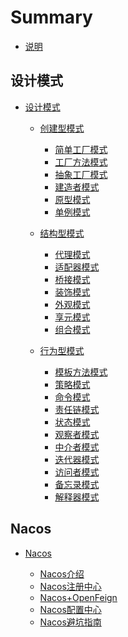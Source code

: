 # Summary

* [说明](README.md)

## 设计模式

* [设计模式](Design-Patterns/README.md)

  * [创建型模式]()
      * [简单工厂模式]()  
      * [工厂方法模式]()  
      * [抽象工厂模式](Design-Patterns/src/main/java/createdmodel/abstractfactorymode/README.MD)  
      * [建造者模式](Design-Patterns/src/main/java/createdmodel/bulidermode/README.MD)    
      * [原型模式](Design-Patterns/src/main/java/createdmodel/prototypemode/README.md)  
      * [单例模式](Design-Patterns/src/main/java/createdmodel/singletonmode/README.md)  
      
  * [结构型模式](Design-Patterns/src/main/java/structuredmodel/README.md)
      * [代理模式](Design-Patterns/src/main/java/structuredmodel/proxymode/README.md)  
      * [适配器模式](Design-Patterns/src/main/java/structuredmodel/adaptermode/README.md)  
      * [桥接模式](Design-Patterns/src/main/java/structuredmodel/bridgemode/README.md)  
      * [装饰模式](Design-Patterns/src/main/java/structuredmodel/decoratormode/README.md)    
      * [外观模式](Design-Patterns/src/main/java/structuredmodel/facademode/README.md)  
      * [享元模式](Design-Patterns/src/main/java/structuredmodel/flyweightmode/README.md)  
      * [组合模式](Design-Patterns/src/main/java/structuredmodel/compositemode/README.md)  
      
  * [行为型模式](Design-Patterns/src/main/java/behavioralmodel/README.md)
      * [模板方法模式](Design-Patterns/src/main/java/behavioralmodel/templatemethodmode/README.md)  
      * [策略模式](Design-Patterns/src/main/java/behavioralmodel/strategymode/README.md)  
      * [命令模式](Design-Patterns/src/main/java/behavioralmodel/commandmode/README.md)  
      * [责任链模式](Design-Patterns/src/main/java/behavioralmodel/chainofresponsibility/README.md)
      * [状态模式](Design-Patterns/src/main/java/behavioralmodel/statemode/README.md)
      * [观察者模式](Design-Patterns/src/main/java/behavioralmodel/observermode/README.md)
      * [中介者模式](Design-Patterns/src/main/java/behavioralmodel/mediatormode/README.md)    
      * [迭代器模式](Design-Patterns/src/main/java/behavioralmodel/iteratormode/README.md)    
      * [访问者模式](Design-Patterns/src/main/java/behavioralmodel/visitormode/README.md)    
      * [备忘录模式](Design-Patterns/src/main/java/behavioralmodel/mementomode/README.md)    
      * [解释器模式](Design-Patterns/src/main/java/behavioralmodel/interpretermode/README.md)    


## Nacos

* [Nacos]()

  * [Nacos介绍](Nacos/Nacos-Introduction.md)
  * [Nacos注册中心](Nacos/Nacos-Registration.md)
  * [Nacos+OpenFeign](Nacos/Nacos-OpenFeign.md)
  * [Nacos配置中心]()
  * [Nacos避坑指南]()